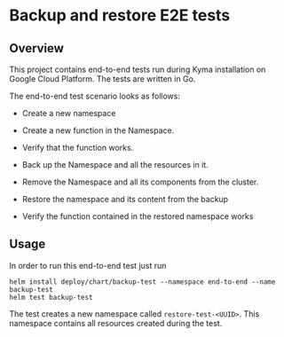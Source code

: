 # Backup and restore E2E tests

## Overview

This project contains end-to-end tests run during Kyma installation on Google Cloud Platform. The tests are written in Go. 

The end-to-end test scenario looks as follows:

- Create a new namespace
- Create a new function in the Namespace.
- Verify that the function works.

- Back up the Namespace and all the resources in it.
- Remove the Namespace and all its components from the cluster.

- Restore the namespace and its content from the backup
- Verify the function contained in the restored namespace works

## Usage

In order to run this end-to-end test just run

```
helm install deploy/chart/backup-test --namespace end-to-end --name backup-test
helm test backup-test
```

The test creates a new namespace called `restore-test-<UUID>`. This namespace contains all resources created during the test.
